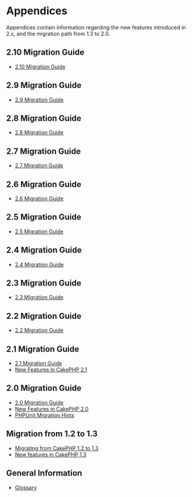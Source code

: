 # Appendices

Appendices contain information regarding the new features
introduced in 2.x, and the migration path from 1.3 to 2.0.

## 2.10 Migration Guide

- [2.10 Migration Guide](appendices/2-10-migration-guide.md)

## 2.9 Migration Guide

- [2.9 Migration Guide](appendices/2-9-migration-guide.md)

## 2.8 Migration Guide

- [2.8 Migration Guide](appendices/2-8-migration-guide.md)

## 2.7 Migration Guide

- [2.7 Migration Guide](appendices/2-7-migration-guide.md)

## 2.6 Migration Guide

- [2.6 Migration Guide](appendices/2-6-migration-guide.md)

## 2.5 Migration Guide

- [2.5 Migration Guide](appendices/2-5-migration-guide.md)

## 2.4 Migration Guide

- [2.4 Migration Guide](appendices/2-4-migration-guide.md)

## 2.3 Migration Guide

- [2.3 Migration Guide](appendices/2-3-migration-guide.md)

## 2.2 Migration Guide

- [2.2 Migration Guide](appendices/2-2-migration-guide.md)

## 2.1 Migration Guide

- [2.1 Migration Guide](appendices/2-1-migration-guide.md)
- [New Features in CakePHP 2.1](appendices/new-features-in-cakephp-2-1.md)

## 2.0 Migration Guide

- [2.0 Migration Guide](appendices/2-0-migration-guide.md)
- [New Features in CakePHP 2.0](appendices/new-features-in-cakephp-2-0.md)
- [PHPUnit Migration Hints](appendices/phpunit-migration-hints.md)

## Migration from 1.2 to 1.3

- [Migrating from CakePHP 1.2 to 1.3](appendices/migrating-from-cakephp-1-2-to-1-3.md)
- [New features in CakePHP 1.3](appendices/new-features-in-cakephp-1-3.md)

## General Information

- [Glossary](appendices/glossary.md)
